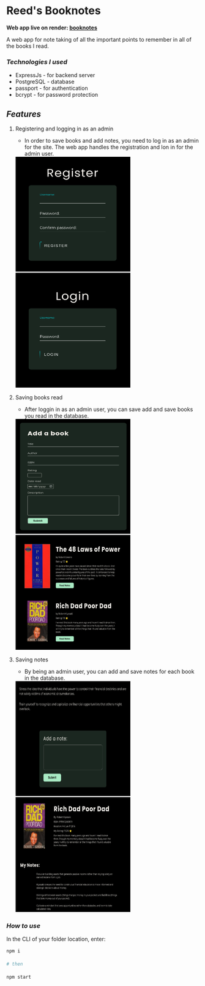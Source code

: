 # Reed's Booknotes

**Web app live on render: [booknotes](https://booknotes-i03b.onrender.com/)**

A web app for note taking of all the important points to remember in all of the books I read.

### *Technologies I used*
- ExpressJs - for backend server  
- PostgreSQL - database  
- passport - for authentication  
- bcrypt - for password protection  

## *Features*
1. Registering and logging in as an admin
    - In order to save books and add notes, you need to log in as an admin for the site. The web app handles the registration and lon in for the admin user.

    <img src="./public/images/reg.png" width="300" height="300">
    <img src="./public/images/login.png" width="300" height="300">

2. Saving books read
    - After loggin in as an admin user, you can save add and save books you read in the database.

    <img src="./public/images/add-book.png" width="300" height="300">
    <img src="./public/images/books.png" width="300" height="300">
    
3. Saving notes
    - By being an admin user, you can add and save notes for each book in the database.

    <img src="./public/images/add-note.png" width="300" height="300">
    <img src="./public/images/notes.png" width="300" height="300">

### *How to use*
In the CLI of your folder location, enter:
```bash
npm i

# then

npm start
```
